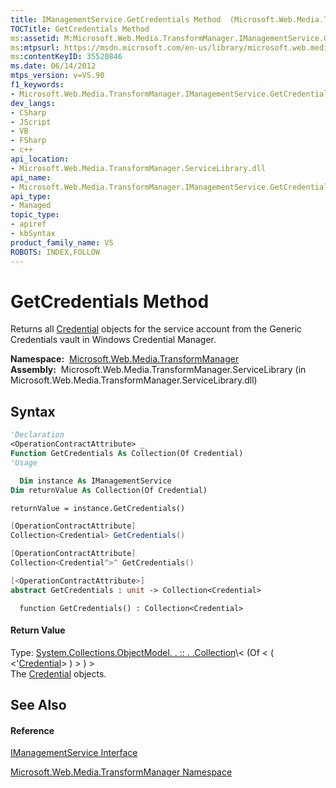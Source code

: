 ```yaml
---
title: IManagementService.GetCredentials Method  (Microsoft.Web.Media.TransformManager)
TOCTitle: GetCredentials Method
ms:assetid: M:Microsoft.Web.Media.TransformManager.IManagementService.GetCredentials
ms:mtpsurl: https://msdn.microsoft.com/en-us/library/microsoft.web.media.transformmanager.imanagementservice.getcredentials(v=VS.90)
ms:contentKeyID: 35520846
ms.date: 06/14/2012
mtps_version: v=VS.90
f1_keywords:
- Microsoft.Web.Media.TransformManager.IManagementService.GetCredentials
dev_langs:
- CSharp
- JScript
- VB
- FSharp
- c++
api_location:
- Microsoft.Web.Media.TransformManager.ServiceLibrary.dll
api_name:
- Microsoft.Web.Media.TransformManager.IManagementService.GetCredentials
api_type:
- Managed
topic_type:
- apiref
- kbSyntax
product_family_name: VS
ROBOTS: INDEX,FOLLOW
---
```


# GetCredentials Method

Returns all [Credential](credential-class-microsoft-web-media-transformmanager.md) objects for the service account from the Generic Credentials vault in Windows Credential Manager.

**Namespace:**  [Microsoft.Web.Media.TransformManager](microsoft-web-media-transformmanager-namespace.md)  
**Assembly:**  Microsoft.Web.Media.TransformManager.ServiceLibrary (in Microsoft.Web.Media.TransformManager.ServiceLibrary.dll)

## Syntax

``` vb
'Declaration
<OperationContractAttribute> _
Function GetCredentials As Collection(Of Credential)
'Usage

  Dim instance As IManagementService
Dim returnValue As Collection(Of Credential)

returnValue = instance.GetCredentials()
```

``` csharp
[OperationContractAttribute]
Collection<Credential> GetCredentials()
```

``` c++
[OperationContractAttribute]
Collection<Credential^>^ GetCredentials()
```

``` fsharp
[<OperationContractAttribute>]
abstract GetCredentials : unit -> Collection<Credential> 
```

``` jscript
  function GetCredentials() : Collection<Credential>
```

#### Return Value

Type: [System.Collections.ObjectModel. . :: . .Collection](https://msdn.microsoft.com/en-us/library/ms132397\(v=vs.90\))\< (Of \< ( \<'[Credential](credential-class-microsoft-web-media-transformmanager.md)\> ) \> ) \>  
The [Credential](credential-class-microsoft-web-media-transformmanager.md) objects.  

## See Also

#### Reference

[IManagementService Interface](imanagementservice-interface-microsoft-web-media-transformmanager.md)

[Microsoft.Web.Media.TransformManager Namespace](microsoft-web-media-transformmanager-namespace.md)

